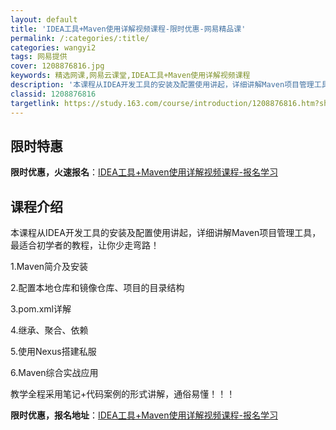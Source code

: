 ```yaml
---
layout: default
title: 'IDEA工具+Maven使用详解视频课程-限时优惠-网易精品课'
permalink: /:categories/:title/
categories: wangyi2
tags: 网易提供
cover: 1208876816.jpg
keywords: 精选网课,网易云课堂,IDEA工具+Maven使用详解视频课程
description: '本课程从IDEA开发工具的安装及配置使用讲起，详细讲解Maven项目管理工具，最适合初学者的教程，让你少走弯路！1.Ma'
classid: 1208876816
targetlink: https://study.163.com/course/introduction/1208876816.htm?share=1&shareId=1025206652&utm_campaign=share&utm_medium=iphoneShare&utm_source=&utm_u=1025206652
---
```


## 限时特惠

**限时优惠，火速报名**：[IDEA工具+Maven使用详解视频课程-报名学习](https://study.163.com/course/introduction/1208876816.htm?share=1&shareId=1025206652&utm_campaign=share&utm_medium=iphoneShare&utm_source=&utm_u=1025206652)

## 课程介绍

本课程从IDEA开发工具的安装及配置使用讲起，详细讲解Maven项目管理工具，最适合初学者的教程，让你少走弯路！



1.Maven简介及安装

2.配置本地仓库和镜像仓库、项目的目录结构

3.pom.xml详解

4.继承、聚合、依赖

5.使用Nexus搭建私服

6.Maven综合实战应用



教学全程采用笔记+代码案例的形式讲解，通俗易懂！！！

**限时优惠，报名地址**：[IDEA工具+Maven使用详解视频课程-报名学习](https://study.163.com/course/introduction/1208876816.htm?share=1&shareId=1025206652&utm_campaign=share&utm_medium=iphoneShare&utm_source=&utm_u=1025206652)

